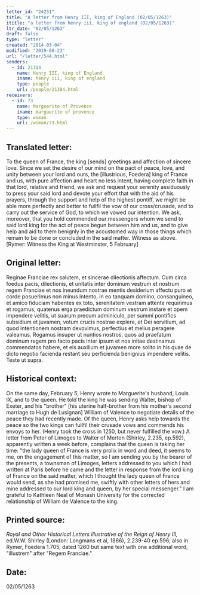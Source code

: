 ```yaml
---
letter_id: "24251"
title: "A letter from Henry III, king of England (02/05/1263)"
ititle: "a letter from henry iii, king of england (02/05/1263)"
ltr_date: "02/05/1263"
draft: false
type: "letter"
created: "2014-03-04"
modified: "2019-08-23"
url: "/letter/544.html"
senders:
  - id: 21384
    name: Henry III, king of England
    iname: henry iii, king of england
    type: people
    url: /people/21384.html
receivers:
  - id: 73
    name: Marguerite of Provence
    iname: marguerite of provence
    type: woman
    url: /woman/73.html
---
```

<h2> Translated letter:</h2>To the queen of France, the king [sends] greetings and affection of sincere love.
Since we set the desire of our mind on the pact of peace, love, and unity between your lord and ours, the [illustrious, Foedera] king of France and us, with pure affection and heart no less intent, having complete faith in that lord, relative and friend, we ask and request your serenity assiduously to press your said lord and devote your effort that with the aid of his prayers, through the support and help of the highest pontiff, we might be able more perfectly and better to fullfil the vow of our cross/crusade, and to carry out the service of God, to which we vowed our intention.  We ask, moreover, that you hold commended our messengers whom we send to said lord king for the act of peace begun between him and us, and to give help and aid to them benignly in the accustomed way in those things which remain to be done or concluded in the said matter.
Witness as above.                                                                                                                                                    [Rymer:  Witness the King at Westminster, 5 February]
<h2 class="mt-4"> Original letter:</h2>Reginae Franciae rex salutem, et sincerae dilectionis affectum.
Cum circa foedus pacis, dilectionis, et unitatis inter dominum vestrum et nostrum regem Franciae et nos ineundum nostrae mentis desiderium affectu puro et corde posuerimus non minus intento, in eo tanquam domino, consanguineo, et amico fiduciam habentes ex toto, serenitatem vestram attente requirimus et rogamus, quatenus erga praedictum dominum vestrum instare et opem impendere velitis, ut suarum precum adminiculo, per summi pontifics subsidium et juvamen, votum crucis nostrae explere, et Dei servitium, ad quod intentionem nostram devovimus, perfectius et melius peragere valeamus. Rogamus insuper ut nuntios nostros, quos ad praefatum dominum regem pro facto pacis inter ipsum et nos initae destinamus commendatos habere, et eis auxilium et juvamen more solito in his quae de dicto negotio facienda restant seu perficienda benignius impendere velitis. Teste ut supra.
<h2 class="mt-4"> Historical context:</h2>On the same day, February 5, Henry wrote to Marguerite's husband, Louis IX, and to the queen.  He told the king he was sending Walter, bishop of Exeter, and his "brother" [his uterine half-brother from his mother's second marriage to Hugh de Lusignan] William of Valence to negotiate details of the peace they had recently made.  Of the queen, Henry asks help towards the peace so the two kings can fullfil their crusade vows and commends his envoys to her.   (Henry took the cross in 1250, but never fulfilled the vow.)  A letter from Peter of Limoges to Walter of Merton (Shirley, 2.235, ep.592), apparently written a week before, complains that the queen is taking her time:  "the lady queen of France is very prolix in word and deed, it seems to me, on the engagement of this matter, so I am sending you by the bearer of the presents, a townsman of Limoges, letters addressed to you which I had written at Paris before he came and the letter in response from the lord king of France on the said matter, which I thought the lady queen of France would send, as she had promised me, swiftly with other letters of hers and mine addressed to our lord king and queen, by her special messenger."  
I am grateful to Kathleen Neal of Monash University for the corrected relationship of William de Valence to the king.
<h2 class="mt-4"> Printed source:</h2><p><em>Royal and Other Historical Letters illustrative of the Reign of Henry III,</em> ed.W.W. Shirley (London: Longmans et al, 1866), 2.239-40 ep.596; also in Rymer, Foedera 1.705, dated 1260 but same text with one additional word, "illustrem" after "Regem Franciae."</p><h2 class="mt-4"> Date:</h2>02/05/1263